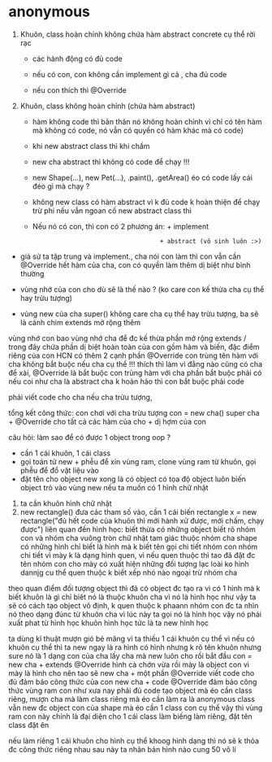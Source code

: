 # anonymous

1. Khuôn, class hoàn chỉnh không chứa hàm abstract concrete cụ thể rời rạc

    - các hành động có đủ code

    - nếu có con, con không cần implement gì cả , cha đủ code

    - nếu con thích thì @Override

2. Khuôn, class không hoàn chỉnh (chứa hàm abstract)
    - hàm không code thì bản thân nó không
    hoàn chỉnh vì chỉ có tên hàm mà không có code, nó vẫn có quyền có hàm khác mà có code)

    - khi new abstract class thì khi chấm 

    - new cha abstract thì không có code để chạy !!!

    - new Shape(...), new Pet(...), .paint(), .getArea() éo có code lấy cái đéo gì mà chạy ?

    - không new class có hàm abstract vì k đủ code k hoàn thiện để chạy
trừ phi nếu vẫn ngoan cố new abstract class thì


    - Nếu nó có con, thì con có 2 phương án: + implement 

                                             + abstract (vô sinh luôn :>)
- giả sử ta tập trung và implement., cha nói con làm thì con vẫn cần @Override hết hàm của cha, con có quyền làm thêm dị biệt như bình thường
- vùng nhớ của con cho dù sẽ là thế nào ? (ko care con kế thừa cha cụ thể hay trừu tượng) 

- vùng new của cha super() không care cha cụ thể hay trừu tượng, ba sẽ là cánh chim extends mở rộng thêm

vùng nhớ con bao vùng nhớ cha để đc kế thừa
phần mở rộng extends / trong đây chứa phần dị biệt hoàn toàn của con gồm hàm và biến, đặc điểm riêng của con HCN có thêm 2 cạnh 
phần @Override con trùng tên hàm với cha không bắt buộc nếu cha cụ thể !!! thích thì làm vì đằng nào cũng có cha để xài, @Override là bắt buộc con trùng hàm với cha phần bắt buộc phải có nếu coi như cha là abstract cha k hoàn hảo thì con bắt buộc phải code 

phải viết code cho cha nếu cha trừu tượng,

tổng kết công thức: con chơi với cha trừu tượng
con = new cha() super cha + @Override cho tất cả các hàm của cho + dị hợm của con 

câu hỏi: làm sao để có được 1 object trong oop ?

- cần 1 cái khuôn, 1 cái class 
- gọi toán tử new + phễu để xin vùng ram, clone vùng ram từ khuôn, gọi phễu để đổ vật liệu vào
- đặt tên cho object new xong là có object có tọa độ object luôn biến object trỏ vào vùng new
nếu ta muốn có 1 hình chữ nhật 
1. ta cần khuôn hình chữ nhật
2. new rectangle() đưa các tham số vào, cần 1 cái biến
rectangle x = new rectangle("đủ hết code của khuôn thì mới hành xử được, mới chấm, chạy được")
 liên quan đến hình học: biết thừa có những object biết rõ nhóm con và nhóm cha vuông tròn chữ nhật
 tam giác thuộc nhóm cha shape
 có những hình chỉ biết là hình mà k biết tên gọi chi tiết nhóm con nhóm chi tiết  vì mày k là dạng hình quen, vì nếu 
 quen thuộc thì tao đã đặt đc tên nhóm con cho mày
 có xuất hiện những đối tượng lạc loài ko hình dannjg cu thể quen thuộc k biết xếp nhó nào
 ngoại trừ nhóm cha

theo quan điểm đối tượng object thì đã có object đc tạo ra vì có 1 hình mà k biết khuôn là gì  chỉ biêt nó 
là thuộc khuôn cha vì nó là hình học như vậy ta sẽ có cách tạo object vô định, k quen thuộc
k phaann nhóm con đc ta nhìn nó theo dạng đúnc từ khuôn cha vì lúc này ta gọi nó là hình học
vậy nó phải xuất phat từ hình học khuôn hình học tức là ta new hình học

ta dùng kĩ thuật mượn gió bẻ măng vì ta thiếu 1 cái khuôn cụ thể
vì nếu có khuôn cụ thể thì ta new ngay là ra hình
có hình nhưng k rõ tên khuôn nhưng sure nó là 1 dạng con của cha lấy cha mà new luôn cho rồi
bắt đầu 
con = new cha + extends @Override
hình cà chớn vừa rồi mày là object con vì mày là hình cho nên tao sẽ new cha + một phần @Override 
viết code cho đủ đảm bảo công thức của con 
new cha + code @Override đảm bảo công thức vùng ram con như xưa nay phải đủ code
tạo object mà éo cần class riêng, mượn cha mà làm class riêng mà éo cần làm ra là anonymous class
vẫn new đc object con của shape mà éo cần 1 class con cụ thể vậy thì vùng ram con này chính 
là đại diện cho 1 cái class làm biếng làm riêng, đặt tên class đặt ên   

nếu làm riêng 1 cái khuôn cho hình cụ thể khoog hình dạng thì nó sẽ k thỏa đc công thức riêng nhau
sau này ta nhân bản hình nào cung 50 vô lí 
